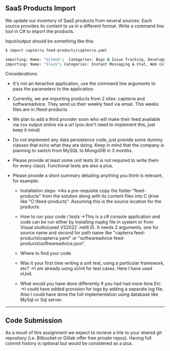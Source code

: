 ## SaaS Products Import

We update our inventory of SaaS products from several sources.  Each source provides its content to us in a different format.  Write a command line tool in C# to import the products.

Input/output should be something like this:
 
````bash
$ import capterra feed-products/capterra.yaml

importing: Name: "GitHub";  Categories: Bugs & Issue Tracking, Development Tools; Twitter: @github
importing: Name: "Slack"; Categories: Instant Messaging & Chat, Web Collaboration, Productivity; Twitter: @slackhq
````

Considerations:

- It's not an iteractive application, use the command line arguments to pass the parameters to the application.
- Currently, we are importing products from 2 sites: capterra and softwareadvice.  They send us their weekly feed via email.  This weeks files are in /feed-products
- We plan to add a third provider soon who will make their feed available via csv output online via a url (you don't need to implement this, just keep it mind)
- Do not implement any data persistence code, just provide some dummy classes that echo what they are doing.  Keep in mind that the company is planning to switch from MySQL to MongoDB in 3 months.
- Please provide at least some unit tests (it is not required to write them for every class). Functional tests are also a plus.
- Please provide a short summary detailing anything you think is relevant, for example:

  - Installation steps
	->As a pre-requisite copy the folder "feed-products" from the solution along with its content files into C drive like "C:\feed-products". Assuming this is the source location for the products.

  - How to run your code / tests
	->This is a c# console application and code can be run either by installing nupkg file in system or from Visual studio(used VS2022 .net6.0). It needs 2 arguments, one for source name and second for path name like "capterra feed-products\capterra.yaml" or "softwareadvice feed-products\softwareadvice.json".
  - Where to find your code
  - Was it your first time writing a unit test, using a particular framework, etc?
  	->I am already using xUnit for test cases. Here I have used nUnit.
  - What would you have done differently if you had had more time.Etc.
  	->I could have added provision for logs by adding a separate log file. Also I could have done the full implementation using database like MySql or Sql server.
* * * 

## Code Submission

As a result of this assignment we expect to recieve a link to your shared git repository (i.e. Bitbucket or Gitlab offer free private repos).
Having full commit history is optional but would be considered as a plus.
